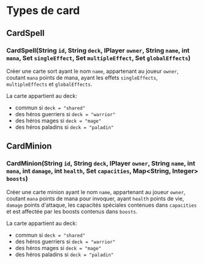 # Types de card

## CardSpell
### CardSpell(String `id`, String `deck`, IPlayer `owner`, String `name`, int `mana`, Set<SingleTargetEffect> `singleEffect`, Set<MultipleTargetEffect> `multipleEffect`, Set<GlobalEffect> `globalEffects`)

Créer une carte sort ayant le nom `name`, appartenant au joueur `owner`, coutant `mana` points de mana, ayant les effets `singleEffects`, `multipleEffects` et `globalEffects`.

La carte appartient au deck:
- commun si `deck = "shared"`
- des héros guerriers si `deck = "warrior"`
- des héros mages si `deck = "mage"`
- des héros paladins si `deck = "paladin"`

## CardMinion
### CardMinion(String `id`, String `deck`, IPlayer `owner`, String `name`, int `mana`, int `damage`, int `health`, Set<String> `capacities`, Map<String, Integer> `boosts`)

Créer une carte minion ayant le nom `name`, appartenant au joueur `owner`, coutant `mana` points de mana pour invoquer, ayant `health` points de vie, `damage` points d'attaque, les capacités spéciales contenues dans `capacities` et est affectée par les boosts contenus dans `boosts`.

La carte appartient au deck:
- commun si `deck = "shared"`
- des héros guerriers si `deck = "warrior"`
- des héros mages si `deck = "mage"`
- des héros paladins si `deck = "paladin"`